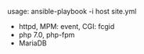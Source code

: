 usage:
  ansible-playbook -i host site.yml

- httpd, MPM: event, CGI: fcgid
- php 7.0, php-fpm
- MariaDB
